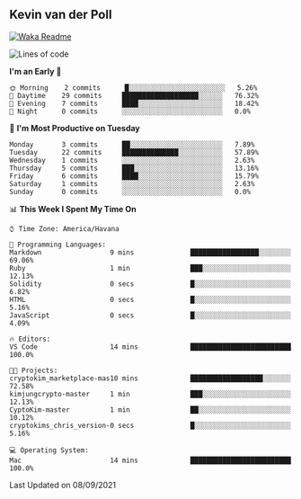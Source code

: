 ## Kevin van der Poll

[![Waka Readme](https://github.com/kaypon/kaypon/actions/workflows/main.yml/badge.svg)](https://github.com/kaypon/kaypon/actions/workflows/main.yml)


<!--START_SECTION:waka-->
![Lines of code](https://img.shields.io/badge/From%20Hello%20World%20I%27ve%20Written-86750%20lines%20of%20code-blue)

**I'm an Early 🐤** 

```text
🌞 Morning    2 commits      █░░░░░░░░░░░░░░░░░░░░░░░░   5.26% 
🌆 Daytime    29 commits     ███████████████████░░░░░░   76.32% 
🌃 Evening    7 commits      ████░░░░░░░░░░░░░░░░░░░░░   18.42% 
🌙 Night      0 commits      ░░░░░░░░░░░░░░░░░░░░░░░░░   0.0%

```
📅 **I'm Most Productive on Tuesday** 

```text
Monday       3 commits      ██░░░░░░░░░░░░░░░░░░░░░░░   7.89% 
Tuesday      22 commits     ██████████████░░░░░░░░░░░   57.89% 
Wednesday    1 commits      ░░░░░░░░░░░░░░░░░░░░░░░░░   2.63% 
Thursday     5 commits      ███░░░░░░░░░░░░░░░░░░░░░░   13.16% 
Friday       6 commits      ████░░░░░░░░░░░░░░░░░░░░░   15.79% 
Saturday     1 commits      ░░░░░░░░░░░░░░░░░░░░░░░░░   2.63% 
Sunday       0 commits      ░░░░░░░░░░░░░░░░░░░░░░░░░   0.0%

```


📊 **This Week I Spent My Time On** 

```text
⌚︎ Time Zone: America/Havana

💬 Programming Languages: 
Markdown                 9 mins              █████████████████░░░░░░░░   69.06% 
Ruby                     1 min               ███░░░░░░░░░░░░░░░░░░░░░░   12.13% 
Solidity                 0 secs              █░░░░░░░░░░░░░░░░░░░░░░░░   6.82% 
HTML                     0 secs              █░░░░░░░░░░░░░░░░░░░░░░░░   5.16% 
JavaScript               0 secs              █░░░░░░░░░░░░░░░░░░░░░░░░   4.09%

🔥 Editors: 
VS Code                  14 mins             █████████████████████████   100.0%

🐱‍💻 Projects: 
cryptokim_marketplace-mas10 mins             ██████████████████░░░░░░░   72.58% 
kimjungcrypto-master     1 min               ███░░░░░░░░░░░░░░░░░░░░░░   12.13% 
CyptoKim-master          1 min               ██░░░░░░░░░░░░░░░░░░░░░░░   10.12% 
cryptokims_chris_version-0 secs              █░░░░░░░░░░░░░░░░░░░░░░░░   5.16%

💻 Operating System: 
Mac                      14 mins             █████████████████████████   100.0%

```


 Last Updated on 08/09/2021
<!--END_SECTION:waka-->
